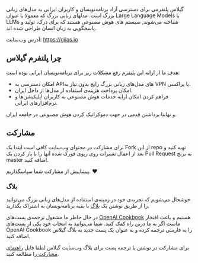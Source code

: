 
گیلاس پلتفرمی برای دسترسی آزاد برنامه‌نویسان و کاربران ایرانی به مدل‌های زبانی بزرگ است. مدلهای زبانی بزرگ که معمولا با عنوان Large Language Models یا LLMs شناخته می‌شوند, سیستم های هوش مصنوعی هستند که برای درک، تولید و پاسخگویی به زبان انسان طراحی شده اند.

آدرس وب‌سایت: https://gilas.io

## چرا پلتفرم گیلاس

هدف ما از ارايه این پلتفرم رفع مشکلات زیر برای برنامه‌نویسان ایرانی بوده است:

- امکان دسترسی به APIهای مدل‌های زبانی بزرگ رایج بدون نیاز به VPN یا پراکسی.
- امکان پرداخت هزینه‌ی استفاده از مدل‌ها از داخل ایران.
- فراهم کردن امکان ارایه خدمات هوش مصنوعی به کاربران اپلیکیشن‌ها و نرم‌افزارهای ایرانی.

و نهایتا برداشتن قدمی در جهت دموکراتیک کردن هوش مصنوعی در جامعه ایران.

## مشارکت

برای مشارکت در محتوای وب‌سایت کافی است ابتدا یک Fork از این repo تهیه کنید و بعد از اعمال تغییرات روی رپوی فورک شده آنها را با باز کردن یک Pull Request به برنچ master اضافه کنید.

پیشاپیش از مشارکت شما سپاسگذاریم. ❤️


### بلاگ
خوشحال می‌شویم که تجربه‌ی خود در زمینه‌ی استفاده از مدل‌های زبانی بزرگ می‌توانید را از طریق نوشتن یک [بلاگ](/content/posts) با بقیه برنامه‌نویسان به اشتراک بگذارید.

در حال حاظر ما مشغول ترجمه‌ی پست‌های [OpenAI Cookbook](https://cookbook.openai.com/) هستیم و باعث افتخار ماست اگر به ما درین راه کمک کنید. شما می‌توانید به انتخاب خود یکی از پست‌های OpenAI Cookbook را به فارسی ترجمه کرده و به عنوان یک پست جدید به بلاگ گیلاس اضافه کنید.

برای مشارکت در نوشتن یا ترجمه پست‌ برای بلاگ وب‌سایت گیلاس لطفا فایل [راهنمای مشارکت ](contribution/README.md) را مطالعه کنید.


